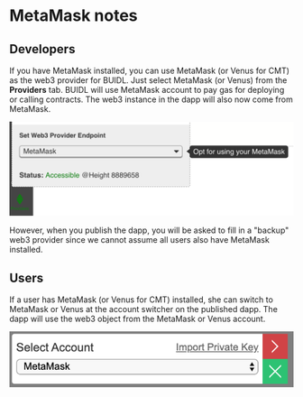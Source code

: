 # MetaMask notes

## Developers

If you have MetaMask installed, you can use MetaMask \(or Venus for CMT\) as the web3 provider for BUIDL. Just select MetaMask \(or Venus\) from the **Providers** tab. BUIDL will use MetaMask account to pay gas for deploying or calling contracts. The web3 instance in the dapp will also now come from MetaMask.

![](../../.gitbook/assets/screen-shot-2019-09-30-at-2.18.09-am.png)

However, when you publish the dapp, you will be asked to fill in a "backup" web3 provider since we cannot assume all users also have MetaMask installed.

## Users

If a user has MetaMask \(or Venus for CMT\) installed, she can switch to MetaMask or Venus at the account switcher on the published dapp. The dapp will use the web3 object from the MetaMask or Venus account.

![](../../.gitbook/assets/screen-shot-2019-09-30-at-1.32.49-pm.png)


